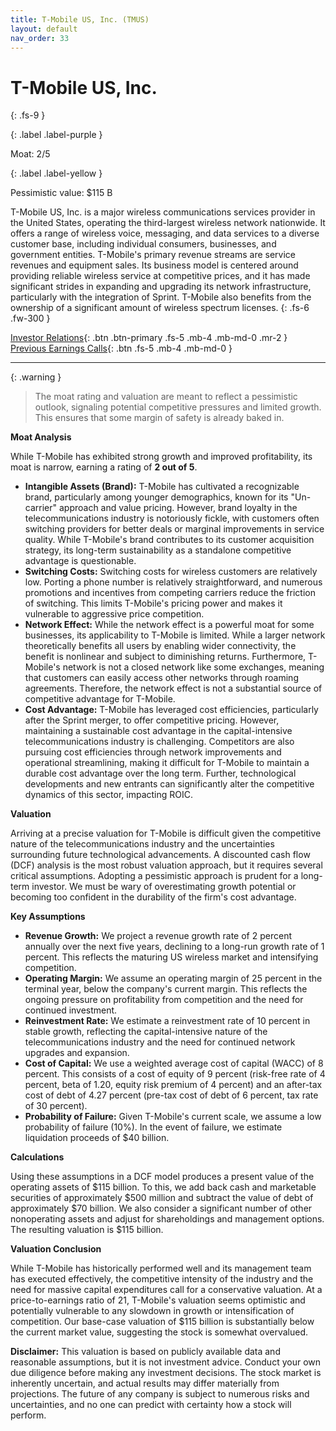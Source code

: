 ```yaml
---
title: T-Mobile US, Inc. (TMUS)
layout: default
nav_order: 33
---
```


# T-Mobile US, Inc.
{: .fs-9 }

{: .label .label-purple }

Moat: 2/5

{: .label .label-yellow }

Pessimistic value: $115 B

T-Mobile US, Inc. is a major wireless communications services provider in the United States, operating the third-largest wireless network nationwide.  It offers a range of wireless voice, messaging, and data services to a diverse customer base, including individual consumers, businesses, and government entities.  T-Mobile's primary revenue streams are service revenues and equipment sales. Its business model is centered around providing reliable wireless service at competitive prices, and it has made significant strides in expanding and upgrading its network infrastructure, particularly with the integration of Sprint. T-Mobile also benefits from the ownership of a significant amount of wireless spectrum licenses.
{: .fs-6 .fw-300 }

[Investor Relations](https://www.google.com/search?q=TMUS+investor+relations){: .btn .btn-primary .fs-5 .mb-4 .mb-md-0 .mr-2 }
[Previous Earnings Calls](https://discountingcashflows.com/company/TMUS/transcripts/){: .btn .fs-5 .mb-4 .mb-md-0 }

---

{: .warning } 
>The moat rating and valuation are meant to reflect a pessimistic outlook, signaling potential competitive pressures and limited growth. This ensures that some margin of safety is already baked in.


**Moat Analysis**

While T-Mobile has exhibited strong growth and improved profitability, its moat is narrow, earning a rating of **2 out of 5**.

* **Intangible Assets (Brand):** T-Mobile has cultivated a recognizable brand, particularly among younger demographics, known for its "Un-carrier" approach and value pricing. However, brand loyalty in the telecommunications industry is notoriously fickle, with customers often switching providers for better deals or marginal improvements in service quality.  While T-Mobile's brand contributes to its customer acquisition strategy, its long-term sustainability as a standalone competitive advantage is questionable.
* **Switching Costs:** Switching costs for wireless customers are relatively low.  Porting a phone number is relatively straightforward, and numerous promotions and incentives from competing carriers reduce the friction of switching. This limits T-Mobile's pricing power and makes it vulnerable to aggressive price competition.
* **Network Effect:** While the network effect is a powerful moat for some businesses, its applicability to T-Mobile is limited. While a larger network theoretically benefits all users by enabling wider connectivity, the benefit is nonlinear and subject to diminishing returns. Furthermore, T-Mobile's network is not a closed network like some exchanges, meaning that customers can easily access other networks through roaming agreements. Therefore, the network effect is not a substantial source of competitive advantage for T-Mobile.
* **Cost Advantage:** T-Mobile has leveraged cost efficiencies, particularly after the Sprint merger, to offer competitive pricing. However, maintaining a sustainable cost advantage in the capital-intensive telecommunications industry is challenging. Competitors are also pursuing cost efficiencies through network improvements and operational streamlining, making it difficult for T-Mobile to maintain a durable cost advantage over the long term. Further, technological developments and new entrants can significantly alter the competitive dynamics of this sector, impacting ROIC.

**Valuation**

Arriving at a precise valuation for T-Mobile is difficult given the competitive nature of the telecommunications industry and the uncertainties surrounding future technological advancements.  A discounted cash flow (DCF) analysis is the most robust valuation approach, but it requires several critical assumptions. Adopting a pessimistic approach is prudent for a long-term investor. We must be wary of overestimating growth potential or becoming too confident in the durability of the firm's cost advantage.

**Key Assumptions**

* **Revenue Growth:** We project a revenue growth rate of 2 percent annually over the next five years, declining to a long-run growth rate of 1 percent. This reflects the maturing US wireless market and intensifying competition.
* **Operating Margin:** We assume an operating margin of 25 percent in the terminal year, below the company's current margin. This reflects the ongoing pressure on profitability from competition and the need for continued investment.
* **Reinvestment Rate:** We estimate a reinvestment rate of 10 percent in stable growth, reflecting the capital-intensive nature of the telecommunications industry and the need for continued network upgrades and expansion.
* **Cost of Capital:** We use a weighted average cost of capital (WACC) of 8 percent. This consists of a cost of equity of 9 percent (risk-free rate of 4 percent, beta of 1.20, equity risk premium of 4 percent) and an after-tax cost of debt of 4.27 percent (pre-tax cost of debt of 6 percent, tax rate of 30 percent).
* **Probability of Failure:** Given T-Mobile's current scale, we assume a low probability of failure (10%). In the event of failure, we estimate liquidation proceeds of $40 billion.

**Calculations**

Using these assumptions in a DCF model produces a present value of the operating assets of $115 billion. To this, we add back cash and marketable securities of approximately $500 million and subtract the value of debt of approximately $70 billion. We also consider a significant number of other nonoperating assets and adjust for shareholdings and management options.  The resulting valuation is $115 billion.

**Valuation Conclusion**

While T-Mobile has historically performed well and its management team has executed effectively, the competitive intensity of the industry and the need for massive capital expenditures call for a conservative valuation. At a price-to-earnings ratio of 21, T-Mobile's valuation seems optimistic and potentially vulnerable to any slowdown in growth or intensification of competition. Our base-case valuation of $115 billion is substantially below the current market value, suggesting the stock is somewhat overvalued.


**Disclaimer:** This valuation is based on publicly available data and reasonable assumptions, but it is not investment advice.  Conduct your own due diligence before making any investment decisions.  The stock market is inherently uncertain, and actual results may differ materially from projections.  The future of any company is subject to numerous risks and uncertainties, and no one can predict with certainty how a stock will perform.